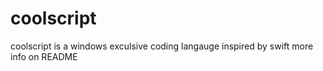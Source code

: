 # coolscript
coolscript is a windows exculsive coding langauge inspired by swift more info on README
